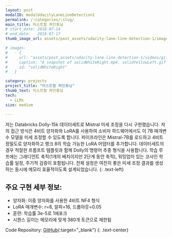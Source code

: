 ```yaml
---
layout: post
modalID: modalUdacityLaneLineDetection1
permalink: /:categories/:slug/
main_title: 미스트랄 파인튜닝
# start_date: 2018-07-14
# end_date:   2018-07-17
thumb_image_url: assets/post_assets/udacity-lane-line-detection-1/images/original/mistral_demo.png

# images:
#   - {
#     url: "assets/post_assets/udacity-lane-line-detection-1/videos/gif/solidWhiteRight.gif",
#     caption: "A snapshot of solidWhiteRight.mp4. solidYellowLeft.gif is very similar to this video, so I have decided to not include it.",
#     id: "solidWhiteRight"
#   }

category: projects
project_title: "미스트랄 파인튜닝"
thumb_text: 미스트랄 파인튜닝
tech:
  - LLMs
size: medium

---
```


<div class="post-content-markdown">


저는 Databricks Dolly-15k 데이터세트로 Mistral 미세 조정을 다시 구현했습니다. 저의 접근 방식은 4비트 양자화와 LoRA를 사용하여 소비자 하드웨어에서도 이 7B 매개변수 모델을 미세 조정할 수 있도록 합니다.
파이프라인은 Mistral-7B를 로드하고 4비트 정밀도로 양자화하고 랭크 8의 학습 가능한 LoRA 어댑터를 추가합니다. 데이터세트의 경우 적절한 프롬프트 템플릿과 함께 Dolly의 명령어 추종 형식을 사용합니다.
학습 루프에는 그래디언트 축적(1개의 배치이지만 2단계 동안 축적), 워밍업이 있는 코사인 학습률 일정, 주기적 검증이 포함됩니다. 전체 설정은 여전히 ​​좋은 미세 조정 결과를 생성하는 동시에 메모리 효율적이도록 설계되었습니다.
{: .text-left}

## 주요 구현 세부 정보:

* 양자화: 이중 양자화를 사용한 4비트 NF4 형식
* LoRA 매개변수: r=8, 알파=16, 드롭아웃=0.05
* 훈련: 학습률 3e-5로 1에포크
* 시퀀스 길이는 메모리에 맞게 380개 토큰으로 제한됨

Code Repository: [GitHub](https://github.com/Harry-KIT){:target="_blank"}
{: .text-center}

</div>
